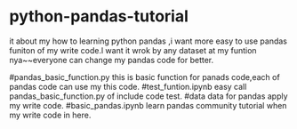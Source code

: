 # python-pandas-tutorial


it about my how to learning python pandas ,i want more easy to use pandas funiton of my write code.l want it wrok by any dataset at my funtion nya~~everyone can change my pandas code for better.

#pandas_basic_function.py
this is basic function for panads code,each of pandas code can use my this code.
#test_funtion.ipynb
easy call pandas_basic_function.py of include code test.
#data
data for pandas apply my write code.
#basic_pandas.ipynb
learn pandas community  tutorial  when my write code in here.

